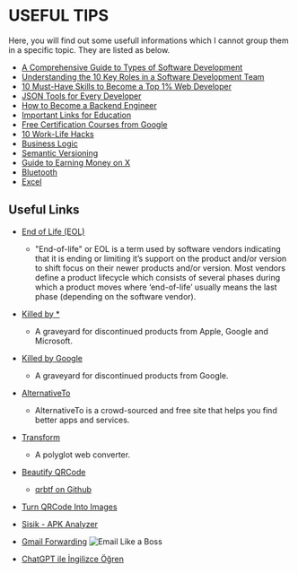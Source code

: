# USEFUL TIPS

Here, you will find out some usefull informations which I cannot group them in a specific topic. They are listed as below.

- [A Comprehensive Guide to Types of Software Development](./types.of.software.development.md)
- [Understanding the 10 Key Roles in a Software Development Team](./10.key.roles.in.software.dev.team.md)
- [10 Must-Have Skills to Become a Top 1% Web Developer](./10.must-have.skills.md)
- [JSON Tools for Every Developer](./json.tools.md)
- [How to Become a Backend Engineer](./how.to.become.backend.eng.md)
- [Important Links for Education](./onemli.linkler.md)
- [Free Certification Courses from Google](./courses.from.google.md)
- [10 Work-Life Hacks](./10.worklife.hacks.md)
- [Business Logic](./business.logic.md)
- [Semantic Versioning](./semantic.versioning.md)
- [Guide to Earning Money on X](./make.money.on.x.md)
- [Bluetooth](./bluetooth.md)
- [Excel](./excel.md)

## Useful Links

- [End of Life (EOL)](https://endoflife.software/)
  - "End-of-life" or EOL is a term used by software vendors indicating that it is ending or limiting it’s support on the product and/or version to shift focus on their newer products and/or version. Most vendors define a product lifecycle which consists of several phases during which a product moves where ‘end-of-life’ usually means the last phase (depending on the software vendor).
- [Killed by *](https://killedby.tech/)
  - A graveyard for discontinued products from Apple, Google and Microsoft.
- [Killed by Google](https://killedbygoogle.com/)
  - A graveyard for discontinued products from Google.
- [AlternativeTo](https://alternativeto.net/)
  - AlternativeTo is a crowd-sourced and free site that helps you find better apps and services.
- [Transform](https://transform.tools/)
  - A polyglot web converter.
- [Beautify QRCode](https://qrbtf.com/)
  - [qrbtf on Github](https://github.com/ciaochaos/qrbtf)
- [Turn QRCode Into Images](https://www.tryleap.ai/)
- [Sisik - APK Analyzer](https://sisik.eu/apk-tool)
- [Gmail Forwarding](https://www.youtube.com/watch?v=Vg3DiBrY0-Y)
![Email Like a Boss](https://pbs.twimg.com/media/F6DuoZeW4AEKgTT?format=jpg&name=small)

- [ChatGPT ile İngilizce Öğren](https://twitter.com/PromptMuhendisi/status/1674837100355518468?t=g5OQGKeX6YtNp7ciTzOTqQ&s=35)
